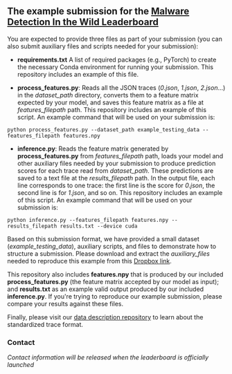 ## The example submission for the **[Malware Detection In the Wild Leaderboard](https://malwaredetectioninthewild.github.io/)**

You are expected to provide three files as part of your submission (you can also submit auxiliary files and scripts needed for your submission):

* **requirements.txt** A list of required packages (e.g., PyTorch) to create the necessary Conda environment for running your submission. This repository includes an example of this file.

* **process_features.py**: Reads all the JSON traces (*0.json*, *1.json*, *2.json*...) in the *dataset_path* directory, converts them to a feature matrix expected by your model, and saves this feature matrix as a file at *features_filepath* path. This repository includes an example of this script. An example command that will be used on your submission is:

```python process_features.py --dataset_path example_testing_data --features_filepath features.npy```

* **inference.py**: Reads the feature matrix generated by **process_features.py** from *features_filepath* path, loads your model and other auxiliary files needed by your submission to produce prediction scores for each trace read from *dataset_path*. These predictions are saved to a text file at the *results_filepath* path. In the output file, each line corresponds to one trace: the first line is the score for *0.json*, the second line is for *1.json*, and so on. This repository includes an example of this script. An example command that will be used on your submission is:

```python inference.py --features_filepath features.npy --results_filepath results.txt --device cuda```

Based on this submission format, we have provided a small dataset (*example_testing_data*), auxiliary scripts, and files to demonstrate how to structure a submission. Please download and extract the *auxiliary_files* needed to reproduce this example from this [Dropbox link](https://www.dropbox.com/scl/fi/b37ovcwz53psot2rz1r85/auxiliary_files.zip?rlkey=x5g39stfpxc6enuuhukbeydy0&st=r3jkka0z&dl=1).


This repository also includes **features.npy** that is produced by our included **process_features.py** (the feature matrix accepted by our model as input); and **results.txt** as an example valid output produced by our included **inference.py**. If you're trying to reproduce our example submission, please compare your results against these files.

Finally, please visit our [data description repository](https://github.com/malwaredetectioninthewild/explore_data) to learn about the standardized trace format.

<h3> Contact </h3>

*Contact information will be released when the leaderboard is officially launched*
